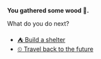 **You gathered some wood 🌳.**

What do you do next?

- [⛺ Build a shelter](../3/3.md) 
- [⏲ Travel back to the future](../1/1.md)
